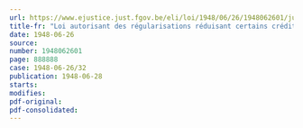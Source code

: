 ```yaml
---
url: https://www.ejustice.just.fgov.be/eli/loi/1948/06/26/1948062601/justel
title-fr: "Loi autorisant des régularisations réduisant certains crédits ouverts pour l'exercice 1947 et allouant des crédits supplémentaires pour les dépenses se rapportant aux exercices 1946 et antérieurs et à l'exercice 1947"
date: 1948-06-26
source:
number: 1948062601
page: 888888
case: 1948-06-26/32
publication: 1948-06-28
starts:
modifies:
pdf-original:
pdf-consolidated:
---
```


